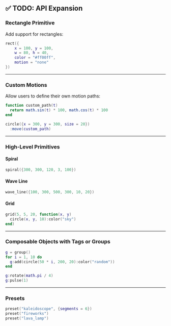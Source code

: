 ## ✅ TODO: API Expansion

### Rectangle Primitive

Add support for rectangles:

```lua
rect({
    x = 100, y = 100, 
    w = 80, h = 40,
    color = "#ff00ff",
    motion = "none"
})
```

---

### Custom Motions

Allow users to define their own motion paths:

```lua
function custom_path(t)
  return math.sin(t) * 100, math.cos(t) * 100
end

circle({x = 300, y = 300, size = 20})
  :move(custom_path)
```

---

### High-Level Primitives

#### Spiral

```lua
spiral({300, 300, 120, 3, 100})
```

#### Wave Line

```lua
wave_line({100, 300, 500, 300, 10, 20})
```

#### Grid

```lua
grid(5, 5, 20, function(x, y)
  circle(x, y, 10):color("sky")
end)
```

---

### Composable Objects with Tags or Groups

```lua
g = group()
for i = 1, 10 do
  g:add(circle(50 * i, 200, 20):color("random"))
end

g:rotate(math.pi / 4)
g:pulse(1)
```

---

### Presets

```lua
preset("kaleidoscope", {segments = 6})
preset("fireworks")
preset("lava_lamp")
```
